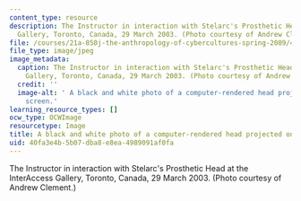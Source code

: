 ```yaml
---
content_type: resource
description: The Instructor in interaction with Stelarc's Prosthetic Head at the InterAccess
  Gallery, Toronto, Canada, 29 March 2003. (Photo courtesy of Andrew Clement.)
file: /courses/21a-850j-the-anthropology-of-cybercultures-spring-2009/40fa3e4b5b07dba8e8ea4989091af0fa_21a-850js09.jpg
file_type: image/jpeg
image_metadata:
  caption: The Instructor in interaction with Stelarc's Prosthetic Head at the InterAccess
    Gallery, Toronto, Canada, 29 March 2003. (Photo courtesy of Andrew Clement.)
  credit: ''
  image-alt: ' A black and white photo of a computer-rendered head projected on a
    screen.'
learning_resource_types: []
ocw_type: OCWImage
resourcetype: Image
title: A black and white photo of a computer-rendered head projected on a screen
uid: 40fa3e4b-5b07-dba8-e8ea-4989091af0fa
---
```

The Instructor in interaction with Stelarc's Prosthetic Head at the InterAccess Gallery, Toronto, Canada, 29 March 2003. (Photo courtesy of Andrew Clement.)

